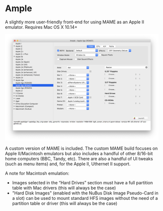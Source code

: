 # Ample

A slightly more user-friendly front-end for using MAME as an Apple II emulator. Requires Mac OS X 10.14+

![](screenshots/2021-07-01.png)


A custom version of MAME is included.  The custom MAME build focuses on Apple II/Macintosh emulators but also includes a handful of other 8/16-bit home computers (BBC, Tandy, etc). There are also a handful of UI tweaks (such as menu items) and, for the Apple II, Uthernet II support.

A note for Macintosh emulation:

* Images selected in the “Hard Drives” section must have a full partition table with Mac drivers (this will always be the case)
* "Hard Disk Images" (enabled with the NuBus Disk Image Pseudo-Card in a slot) can be used to mount standard HFS images without the need of a partition table or driver (this will always be the case)


